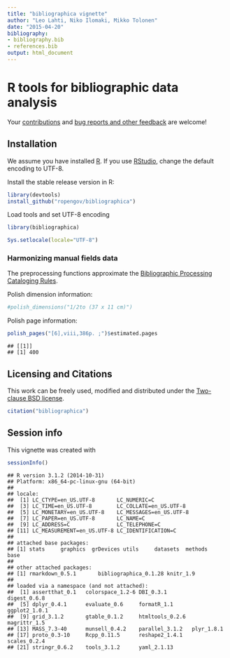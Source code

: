 ```yaml
---
title: "bibliographica vignette"
author: "Leo Lahti, Niko Ilomaki, Mikko Tolonen"
date: "2015-04-20"
bibliography: 
- bibliography.bib
- references.bib
output: html_document
---
```

<!--
  %\VignetteEngine{knitr::rmarkdown}
  %\VignetteIndexEntry{bibliographica vignette}
  %\usepackage[utf8]{inputenc}
-->


R tools for bibliographic data analysis
===========

Your [contributions](http://ropengov.github.com/contact.html) and [bug
reports and other feedback](https://github.com/ropengov/bibliographica) are
welcome!

## Installation

We assume you have installed [R](http://www.r-project.org/). If you
use [RStudio](http://www.rstudio.com/ide/download/desktop), change the
default encoding to UTF-8. 

Install the stable release version in R:


```r
library(devtools)
install_github("ropengov/bibliographica")
```

Load tools and set UTF-8 encoding


```r
library(bibliographica)
```


```r
Sys.setlocale(locale="UTF-8") 
```


### Harmonizing manual fields data

The preprocessing functions approximate the [Bibliographic Processing Cataloging Rules](https://www.libraries.psu.edu/psul/cataloging/training/bpcr/300.html).

Polish dimension information:


```r
#polish_dimensions("1/2to (37 x 11 cm)")
```

Polish page information:


```r
polish_pages("[6],viii,386p. ;")$estimated.pages
```

```
## [[1]]
## [1] 400
```

## Licensing and Citations

This work can be freely used, modified and distributed under the 
[Two-clause BSD license](http://en.wikipedia.org/wiki/BSD\_licenses).


```r
citation("bibliographica")
```

## Session info

This vignette was created with


```r
sessionInfo()
```

```
## R version 3.1.2 (2014-10-31)
## Platform: x86_64-pc-linux-gnu (64-bit)
## 
## locale:
##  [1] LC_CTYPE=en_US.UTF-8       LC_NUMERIC=C              
##  [3] LC_TIME=en_US.UTF-8        LC_COLLATE=en_US.UTF-8    
##  [5] LC_MONETARY=en_US.UTF-8    LC_MESSAGES=en_US.UTF-8   
##  [7] LC_PAPER=en_US.UTF-8       LC_NAME=C                 
##  [9] LC_ADDRESS=C               LC_TELEPHONE=C            
## [11] LC_MEASUREMENT=en_US.UTF-8 LC_IDENTIFICATION=C       
## 
## attached base packages:
## [1] stats     graphics  grDevices utils     datasets  methods   base     
## 
## other attached packages:
## [1] rmarkdown_0.5.1       bibliographica_0.1.28 knitr_1.9            
## 
## loaded via a namespace (and not attached):
##  [1] assertthat_0.1   colorspace_1.2-6 DBI_0.3.1        digest_0.6.8    
##  [5] dplyr_0.4.1      evaluate_0.6     formatR_1.1      ggplot2_1.0.1   
##  [9] grid_3.1.2       gtable_0.1.2     htmltools_0.2.6  magrittr_1.5    
## [13] MASS_7.3-40      munsell_0.4.2    parallel_3.1.2   plyr_1.8.1      
## [17] proto_0.3-10     Rcpp_0.11.5      reshape2_1.4.1   scales_0.2.4    
## [21] stringr_0.6.2    tools_3.1.2      yaml_2.1.13
```
